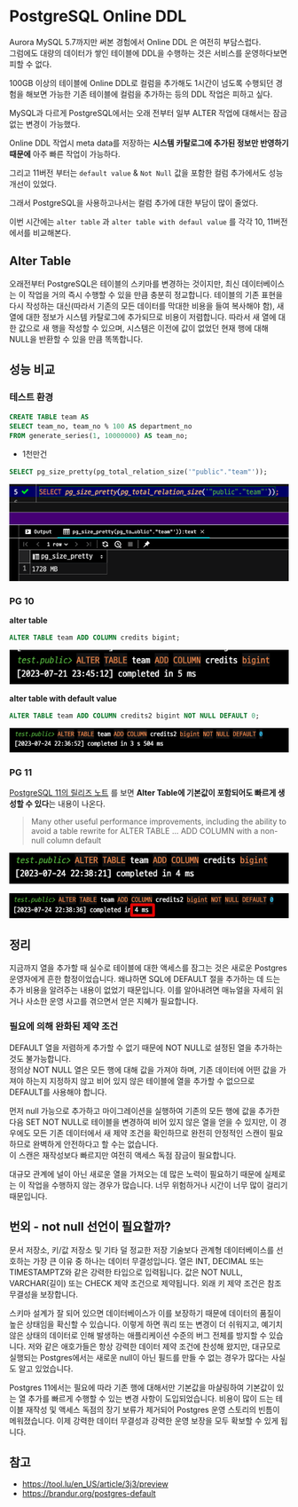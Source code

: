 # PostgreSQL Online DDL

Aurora MySQL 5.7까지만 써본 경험에서 Online DDL 은 여전히 부담스럽다.  
그럼에도 대량의 데이터가 쌓인 테이블에 DDL을 수행하는 것은 서비스를 운영하다보면 피할 수 없다.  
  
100GB 이상의 테이블에 Online DDL로 컬럼을 추가해도 1시간이 넘도록 수행되던 경험을 해보면 가능한 기존 테이블에 컬럼을 추가하는 등의 DDL 작업은 피하고 싶다.  

MySQL과 다르게 PostgreSQL에서는 오래 전부터 일부 ALTER 작업에 대해서는 잠금 없는 변경이 가능했다.  

Online DDL 작업시 meta data를 저장하는 **시스템 카탈로그에 추가된 정보만 반영하기 때문에** 아주 빠른 작업이 가능하다.  

그리고 11버전 부터는 `default value` & `Not Null` 값을 포함한 컬럼 추가에서도 성능 개선이 있었다.

그래서 PostgreSQL을 사용하고나서는 컬럼 추가에 대한 부담이 많이 줄었다.  
  
이번 시간에는 `alter table` 과 `alter table with defaul value` 를 각각 10, 11버전에서를 비교해본다.

## Alter Table

오래전부터 PostgreSQL은 테이블의 스키마를 변경하는 것이지만, 최신 데이터베이스는 이 작업을 거의 즉시 수행할 수 있을 만큼 충분히 정교합니다. 테이블의 기존 표현을 다시 작성하는 대신(따라서 기존의 모든 데이터를 막대한 비용을 들여 복사해야 함), 새 열에 대한 정보가 시스템 카탈로그에 추가되므로 비용이 저렴합니다. 따라서 새 열에 대한 값으로 새 행을 작성할 수 있으며, 시스템은 이전에 값이 없었던 현재 행에 대해 NULL을 반환할 수 있을 만큼 똑똑합니다.

## 성능 비교

### 테스트 환경

```sql
CREATE TABLE team AS
SELECT team_no, team_no % 100 AS department_no
FROM generate_series(1, 10000000) AS team_no;
```

- 1천만건

```sql
SELECT pg_size_pretty(pg_total_relation_size('"public"."team"'));
```

![size](./images/table_size.png)

### PG 10

**alter table**

```sql
ALTER TABLE team ADD COLUMN credits bigint;
```

![10_1](./images/10_1.png)

**alter table with default value**

```sql
ALTER TABLE team ADD COLUMN credits2 bigint NOT NULL DEFAULT 0;
```

![10_2](./images/10_2.png)


### PG 11

[PostgreSQL 11의 릴리즈 노트](https://www.postgresql.org/docs/11/release-11.html) 를 보면 **Alter Table에 기본값이 포함되어도 빠르게 생성할 수 있다**는 내용이 나온다.

> Many other useful performance improvements, including the ability to avoid a table rewrite for ALTER TABLE ... ADD COLUMN with a non-null column default

![11_1](./images/11_1.png)

![11_2](./images/11_2.png)

## 정리

지금까지 열을 추가할 때 실수로 테이블에 대한 액세스를 잠그는 것은 새로운 Postgres 운영자에게 흔한 함정이었습니다. 왜냐하면 SQL에 DEFAULT 절을 추가하는 데 드는 추가 비용을 알려주는 내용이 없었기 때문입니다. 이를 알아내려면 매뉴얼을 자세히 읽거나 사소한 운영 사고를 겪으면서 얻은 지혜가 필요합니다.

### 필요에 의해 완화된 제약 조건

DEFAULT 열을 저렴하게 추가할 수 없기 때문에 NOT NULL로 설정된 열을 추가하는 것도 불가능합니다.  
정의상 NOT NULL 열은 모든 행에 대해 값을 가져야 하며, 기존 데이터에 어떤 값을 가져야 하는지 지정하지 않고 비어 있지 않은 테이블에 열을 추가할 수 없으므로 DEFAULT를 사용해야 합니다.

먼저 null 가능으로 추가하고 마이그레이션을 실행하여 기존의 모든 행에 값을 추가한 다음 SET NOT NULL로 테이블을 변경하여 비어 있지 않은 열을 얻을 수 있지만, 이 경우에도 모든 기존 데이터에서 새 제약 조건을 확인하므로 완전히 안정적인 스캔이 필요하므로 완벽하게 안전하다고 할 수는 없습니다.  
이 스캔은 재작성보다 빠르지만 여전히 액세스 독점 잠금이 필요합니다.

대규모 관계에 널이 아닌 새로운 열을 가져오는 데 많은 노력이 필요하기 때문에 실제로는 이 작업을 수행하지 않는 경우가 많습니다. 너무 위험하거나 시간이 너무 많이 걸리기 때문입니다.


## 번외 - not null 선언이 필요할까?

문서 저장소, 키/값 저장소 및 기타 덜 정교한 저장 기술보다 관계형 데이터베이스를 선호하는 가장 큰 이유 중 하나는 데이터 무결성입니다. 열은 INT, DECIMAL 또는 TIMESTAMPTZ와 같은 강력한 타입으로 입력됩니다. 값은 NOT NULL, VARCHAR(길이) 또는 CHECK 제약 조건으로 제약됩니다. 외래 키 제약 조건은 참조 무결성을 보장합니다.

스키마 설계가 잘 되어 있으면 데이터베이스가 이를 보장하기 때문에 데이터의 품질이 높은 상태임을 확신할 수 있습니다. 이렇게 하면 쿼리 또는 변경이 더 쉬워지고, 예기치 않은 상태의 데이터로 인해 발생하는 애플리케이션 수준의 버그 전체를 방지할 수 있습니다. 저와 같은 애호가들은 항상 강력한 데이터 제약 조건에 찬성해 왔지만, 대규모로 실행되는 Postgres에서는 새로운 null이 아닌 필드를 만들 수 없는 경우가 많다는 사실도 알고 있었습니다.

Postgres 11에서는 필요에 따라 기존 행에 대해서만 기본값을 마샬링하여 기본값이 있는 열 추가를 빠르게 수행할 수 있는 변경 사항이 도입되었습니다. 비용이 많이 드는 테이블 재작성 및 액세스 독점의 장기 보류가 제거되어 Postgres 운영 스토리의 빈틈이 메워졌습니다. 이제 강력한 데이터 무결성과 강력한 운영 보장을 모두 확보할 수 있게 됩니다.


## 참고

- https://tool.lu/en_US/article/3j3/preview
- https://brandur.org/postgres-default